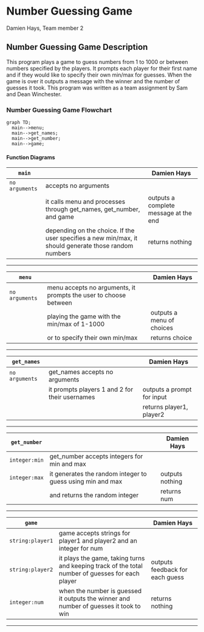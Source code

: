 # Number Guessing Game
Damien Hays, Team member 2

## Number Guessing Game Description
This program plays a game to guess numbers from 1 to 1000 or between numbers specified by the players.  It prompts each player for their first name
and if they would like to specify their own min/max for guesses.  When the game is over it outputs a message with the winner and the number of guesses it took.  This program was written as a team assignment by Sam and Dean Winchester.

### Number Guessing Game Flowchart
```mermaid
graph TD;
  main-->menu;
  main-->get_names;
  main-->get_number;
  main-->game;
```

#### Function Diagrams

| `main`    |               |  Damien Hays     |
| ------------------ | ------------- | ------------ |
| `no arguments`   | accepts no arguments  |              |
|       | it calls menu and processes through get_names, get_number, and game  | outputs a complete message at the end             |
|       | depending on the choice.  If the user specifies a new min/max, it should generate those random numbers | returns nothing |
***
| `menu`    |               |     Damien Hays   |
| ------------------ | ------------- | ------------ |
| `no arguments`   | menu accepts no arguments, it prompts the user to choose between  |              |
|      | playing the game with the min/max of 1-1000  | outputs a menu of choices             |
|       | or to specify their own min/max | returns choice |
***
| `get_names`    |               |     Damien Hays   |
| ------------------ | ------------- | ------------ |
| `no arguments`    | get_names accepts no arguments  |              |
|      | it prompts players 1 and 2 for their usernames  | outputs a prompt for input             |
|       |  | returns player1, player2 |
***
| `get_number`    |               |     Damien Hays   |
| ------------------ | ------------- | ------------ |
| `integer:min`    | get_number accepts integers for min and max  |              |
| `integer:max`    | it generates the random integer to guess using min and max  | outputs nothing             |
|       | and returns the random integer | returns num |
***
| `game`    |               |     Damien Hays   |
| ------------------ | ------------- | ------------ |
| `string:player1`    | game accepts strings for player1 and player2 and an integer for num  |              |
| `string:player2`    | it plays the game, taking turns and keeping track of the total number of guesses for each player  | outputs feedback for each guess       |
| `integer:num`      | when the number is guessed it outputs the winner and number of guesses it took to win | returns nothing |
***
